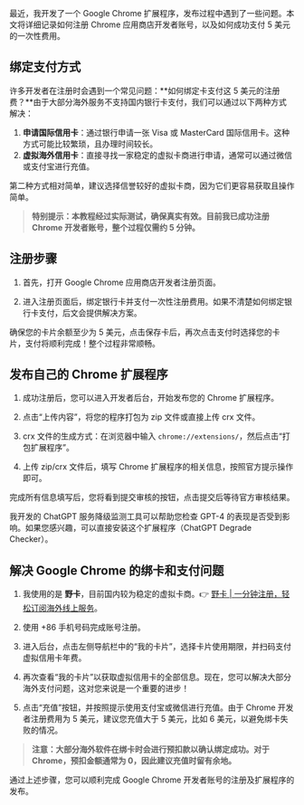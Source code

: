 最近，我开发了一个 Google Chrome 扩展程序，发布过程中遇到了一些问题。本文将详细记录如何注册 Chrome 应用商店开发者账号，以及如何成功支付 5 美元的一次性费用。

## 绑定支付方式

许多开发者在注册时会遇到一个常见问题：**如何绑定卡支付这 5 美元的注册费？**由于大部分海外服务不支持国内银行卡支付，我们可以通过以下两种方式解决：

1. **申请国际信用卡**：通过银行申请一张 Visa 或 MasterCard 国际信用卡。这种方式可能比较繁琐，且办理时间较长。
2. **虚拟海外信用卡**：直接寻找一家稳定的虚拟卡商进行申请，通常可以通过微信或支付宝进行充值。

第二种方式相对简单，建议选择信誉较好的虚拟卡商，因为它们更容易获取且操作简单。

> **特别提示：本教程经过实际测试，确保真实有效。目前我已成功注册 Chrome 开发者账号，整个过程仅需约 5 分钟。**

## 注册步骤

1. 首先，打开 Google Chrome 应用商店开发者注册页面。
   
2. 进入注册页面后，绑定银行卡并支付一次性注册费用。如果不清楚如何绑定银行卡支付，后文会提供解决方案。

确保您的卡片余额至少为 5 美元，点击保存卡后，再次点击支付时选择您的卡片，支付将顺利完成！整个过程非常顺畅。

## 发布自己的 Chrome 扩展程序

1. 成功注册后，您可以进入开发者后台，开始发布您的 Chrome 扩展程序。

2. 点击“上传内容”，将您的程序打包为 zip 文件或直接上传 crx 文件。

3. crx 文件的生成方式：在浏览器中输入 `chrome://extensions/`，然后点击“打包扩展程序”。

4. 上传 zip/crx 文件后，填写 Chrome 扩展程序的相关信息，按照官方提示操作即可。

完成所有信息填写后，您将看到提交审核的按钮，点击提交后等待官方审核结果。

我开发的 ChatGPT 服务降级监测工具可以帮助您检查 GPT-4 的表现是否受到影响。如果您感兴趣，可以直接安装这个扩展程序（ChatGPT Degrade Checker）。

## 解决 Google Chrome 的绑卡和支付问题

1. 我使用的是 **野卡**，目前国内较为稳定的虚拟卡商。👉 [野卡 | 一分钟注册，轻松订阅海外线上服务](https://bit.ly/bewildcard)。

2. 使用 +86 手机号码完成账号注册。

3. 进入后台，点击左侧导航栏中的“我的卡片”，选择卡片使用期限，并扫码支付虚拟信用卡年费。

4. 再次查看“我的卡片”以获取虚拟信用卡的全部信息。现在，您可以解决大部分海外支付问题，这对您来说是一个重要的进步！

5. 点击“充值”按钮，并按照提示使用支付宝或微信进行充值。由于 Chrome 开发者注册费用为 5 美元，建议您充值大于 5 美元，比如 6 美元，以避免绑卡失败的情况。

> **注意：大部分海外软件在绑卡时会进行预扣款以确认绑定成功。对于 Chrome，预扣金额通常为 0，因此建议充值时留有余地。**

通过上述步骤，您可以顺利完成 Google Chrome 开发者账号的注册及扩展程序的发布。